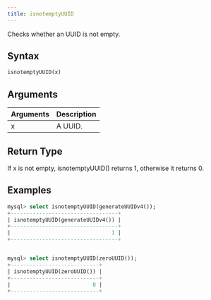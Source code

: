 ```yaml
---
title: isnotemptyUUID
---
```


Checks whether an UUID is not empty.

## Syntax

```sql
isnotemptyUUID(x)
```

## Arguments

| Arguments   | Description |
| ----------- | ----------- |
| x | A UUID. |

## Return Type

If x is not empty, isnotemptyUUID() returns 1, otherwise it returns 0.

## Examples

```sql
mysql> select isnotemptyUUID(generateUUIDv4());
+----------------------------------+
| isnotemptyUUID(generateUUIDv4()) |
+----------------------------------+
|                                1 |
+----------------------------------+


mysql> select isnotemptyUUID(zeroUUID());
+----------------------------+
| isnotemptyUUID(zeroUUID()) |
+----------------------------+
|                          0 |
+----------------------------+
```
